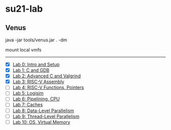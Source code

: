 # su21-lab

## Venus

java -jar tools/venus.jar . -dm

mount local vmfs 

---

- [x] [Lab 0: Intro and Setup](./lab00)
- [x] [Lab 1: C and GDB](./lab01)
- [x] [Lab 2: Advanced C and Valgrind](./lab02)
- [x] [Lab 3: RISC-V Assembly](./lab03)
- [ ] [Lab 4: RISC-V Functions, Pointers](./lab04)
- [ ] [Lab 5: Logisim](./lab05)
- [ ] [Lab 6: Pipelining, CPU](./lab06)
- [ ] [Lab 7: Caches](./lab07)
- [ ] [Lab 8: Data-Level Parallelism](./lab08)
- [ ] [Lab 9: Thread-Level Parallelism](./lab09)
- [ ] [Lab 10: OS, Virtual Memory](./lab10)
